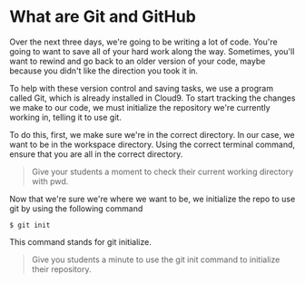# What are Git and GitHub
Over the next three days, we're going to be writing a lot of code. You're going to want to save all of your hard work along the way. Sometimes, you'll want to rewind and go back to an older version of your code, maybe because you didn't like the direction you took it in.

To help with these version control and saving tasks, we use a program called Git, which is already installed in Cloud9. To start tracking the changes we make to our code, we must initialize the repository we're currently working in, telling it to use git.

To do this, first, we make sure we're in the correct directory. In our case, we want to be in the workspace directory. Using the correct terminal command, ensure that you are all in the correct directory.

>Give your students a moment to check their current working directory with pwd.

Now that we're sure we're where we want to be, we initialize the repo to use git by using the following command
```shell
$ git init
```

This command stands for git initialize.

>Give you students a minute to use the git init command to initialize their repository.
